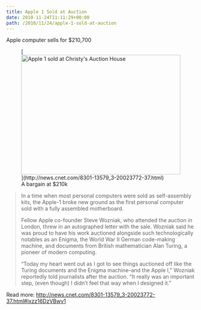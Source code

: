 ```yaml
---
title: Apple 1 Sold at Auction
date: 2010-11-24T11:11:29+00:00
path: /2010/11/24/apple-1-sold-at-auction
---
```

Apple computer sells for $210,700
  
<figure id="attachment_264" style="width: 424px" class="wp-caption alignnone">[<img src="http://www.seancamden.com/wp-content/uploads/2010/11/ap1.jpg" alt="Apple 1 sold at Christy&#039;s Auction House" title="Apple 1" width="424" height="318" class="size-full wp-image-264" srcset="http://seancamden.cosm/wp-content/uploads/2010/11/ap1.jpg 424w, http://seancamden.cosm/wp-content/uploads/2010/11/ap1-300x224.jpg 300w" sizes="(max-width: 424px) 100vw, 424px" />](http://news.cnet.com/8301-13579_3-20023772-37.html)<figcaption class="wp-caption-text">A bargain at $210k</figcaption></figure>

> In a time when most personal computers were sold as self-assembly kits, the Apple-1 broke new ground as the first personal computer sold with a fully assembled motherboard.
> 
> Fellow Apple co-founder Steve Wozniak, who attended the auction in London, threw in an autographed letter with the sale. Wozniak said he was proud to have his work auctioned alongside such technologically notables as an Enigma, the World War II German code-making machine, and documents from British mathematician Alan Turing, a pioneer of modern computing.
> 
> &#8220;Today my heart went out as I got to see things auctioned off like the Turing documents and the Enigma machine&#8211;and the Apple I,&#8221; Wozniak reportedly told journalists after the auction. &#8220;It really was an important step, (even though) I didn&#8217;t feel that way when I designed it.&#8221;

Read more: <http://news.cnet.com/8301-13579_3-20023772-37.html#ixzz16DzVBwv1>